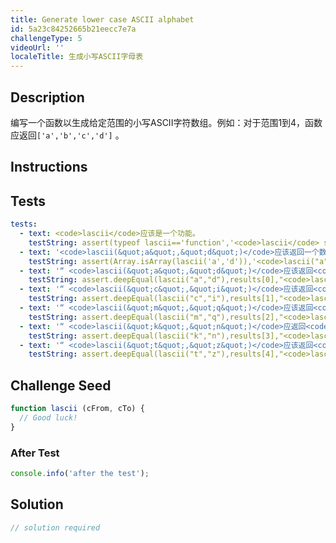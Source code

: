 ```yaml
---
title: Generate lower case ASCII alphabet
id: 5a23c84252665b21eecc7e7a
challengeType: 5
videoUrl: ''
localeTitle: 生成小写ASCII字母表
---
```


## Description
<section id="description">编写一个函数以生成给定范围的小写ASCII字符数组。例如：对于范围1到4，函数应返回<code>[&#39;a&#39;,&#39;b&#39;,&#39;c&#39;,&#39;d&#39;]</code> 。 </section>

## Instructions
<section id="instructions">
</section>

## Tests
<section id='tests'>

```yml
tests:
  - text: <code>lascii</code>应该是一个功能。
    testString: assert(typeof lascii=='function','<code>lascii</code> should be a function.');
  - text: '<code>lascii(&quot;a&quot;,&quot;d&quot;)</code>应该返回一个数组。'
    testString: assert(Array.isArray(lascii('a','d')),'<code>lascii("a","d")</code> should return an array.');
  - text: '“ <code>lascii(&quot;a&quot;,&quot;d&quot;)</code>应该返回<code>[ &quot;a&quot;, &quot;b&quot;, &quot;c&quot;, &quot;d&quot; ]</code> 。”'
    testString: assert.deepEqual(lascii("a","d"),results[0],"<code>lascii('a','d')</code> should return <code>[ 'a', 'b', 'c', 'd' ]</code>.");
  - text: '“ <code>lascii(&quot;c&quot;,&quot;i&quot;)</code>应该返回<code>[ &quot;c&quot;, &quot;d&quot;, &quot;e&quot;, &quot;f&quot;, &quot;g&quot;, &quot;h&quot;, &quot;i&quot; ]</code> 。”'
    testString: assert.deepEqual(lascii("c","i"),results[1],"<code>lascii('c','i')</code> should return <code>[ 'c', 'd', 'e', 'f', 'g', 'h', 'i' ]</code>.");
  - text: '“ <code>lascii(&quot;m&quot;,&quot;q&quot;)</code>应该返回<code>[ &quot;m&quot;, &quot;n&quot;, &quot;o&quot;, &quot;p&quot;, &quot;q&quot; ]</code> 。”'
    testString: assert.deepEqual(lascii("m","q"),results[2],"<code>lascii('m','q')</code> should return <code>[ 'm', 'n', 'o', 'p', 'q' ]</code>.");
  - text: '“ <code>lascii(&quot;k&quot;,&quot;n&quot;)</code>应返回<code>[ &quot;k&quot;, &quot;l&quot;, &quot;m&quot;, &quot;n&quot; ]</code> 。”）'
    testString: assert.deepEqual(lascii("k","n"),results[3],"<code>lascii('k','n')</code> should return <code>[ 'k', 'l', 'm', 'n' ]</code>.");
  - text: '“ <code>lascii(&quot;t&quot;,&quot;z&quot;)</code>应该返回<code>[ &quot;t&quot;, &quot;u&quot;, &quot;v&quot;, &quot;w&quot;, &quot;x&quot;, &quot;y&quot;, &quot;z&quot; ]</code> 。”'
    testString: assert.deepEqual(lascii("t","z"),results[4],"<code>lascii('t','z')</code> should return <code>[ 't', 'u', 'v', 'w', 'x', 'y', 'z' ]</code>.");

```

</section>

## Challenge Seed
<section id='challengeSeed'>

<div id='js-seed'>

```js
function lascii (cFrom, cTo) {
  // Good luck!
}

```

</div>


### After Test
<div id='js-teardown'>

```js
console.info('after the test');
```

</div>

</section>

## Solution
<section id='solution'>

```js
// solution required
```
</section>
